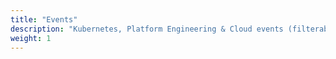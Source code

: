 ```yaml
---
title: "Events"
description: "Kubernetes, Platform Engineering & Cloud events (filterable) — with a world map."
weight: 1
---
```

